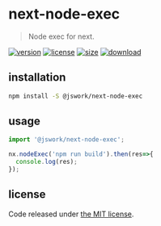 # next-node-exec
> Node exec for next.

[![version][version-image]][version-url]
[![license][license-image]][license-url]
[![size][size-image]][size-url]
[![download][download-image]][download-url]

## installation
```bash
npm install -S @jswork/next-node-exec
```

## usage
```js
import '@jswork/next-node-exec';

nx.nodeExec('npm run build').then(res=>{
  console.log(res);
});
```

## license
Code released under [the MIT license](https://github.com/afeiship/next-node-exec/blob/master/LICENSE.txt).

[version-image]: https://img.shields.io/npm/v/@jswork/next-node-exec
[version-url]: https://npmjs.org/package/@jswork/next-node-exec

[license-image]: https://img.shields.io/npm/l/@jswork/next-node-exec
[license-url]: https://github.com/afeiship/next-node-exec/blob/master/LICENSE.txt

[size-image]: https://img.shields.io/bundlephobia/minzip/@jswork/next-node-exec
[size-url]: https://github.com/afeiship/next-node-exec/blob/master/dist/next-node-exec.min.js

[download-image]: https://img.shields.io/npm/dm/@jswork/next-node-exec
[download-url]: https://www.npmjs.com/package/@jswork/next-node-exec

